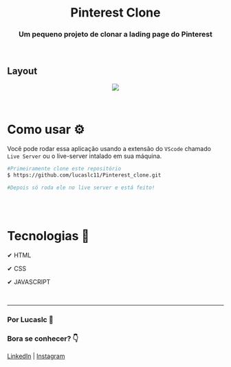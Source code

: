 <h1 align="center">Pinterest Clone</h1>

<h3 align="center">Um pequeno projeto de clonar a lading page do Pinterest</h3>

<br />

<h2>Layout</h2>

<div align="center"><img src="./img/pinterest.gif"></div>

<br />
<br />

<h1>Como usar ⚙</h1>

Você pode rodar essa aplicação usando a extensão do `VScode` chamado `Live Server` ou o live-server intalado em sua máquina.

```bash
#Primeiramente clone este repositório
$ https://github.com/lucaslc11/Pinterest_clone.git

#Depois só roda ele no live server e está feito!
```

<br />
<br />

<h1>Tecnologias 💾</h1>

<p>✔ HTML</p>
<p>✔ CSS</p>
<p>✔ JAVASCRIPT</p>

<br />
<hr />

### Por Lucaslc 💙<br />
### Bora se conhecer? 👇<br />
[LinkedIn](https://www.linkedin.com/in/lucas-louren%C3%A7o-7b6970144/) | 
[Instagram](https://www.instagram.com/lucaslc112/)
